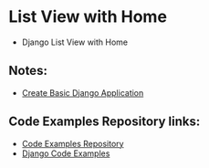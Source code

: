 # List View with Home
* Django List View with Home

## Notes:
* [Create Basic Django Application](./notes/01_create_basic_django_application.md)

## Code Examples Repository links:
* [Code Examples Repository](../../README.md)
* [Django Code Examples](../README.md)
